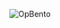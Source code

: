 ![OpBento](https://firebasestorage.googleapis.com/v0/b/smartkaksha-fe32c.appspot.com/o/opbento%2FLikhithMar14d7e80.png?alt=media)
